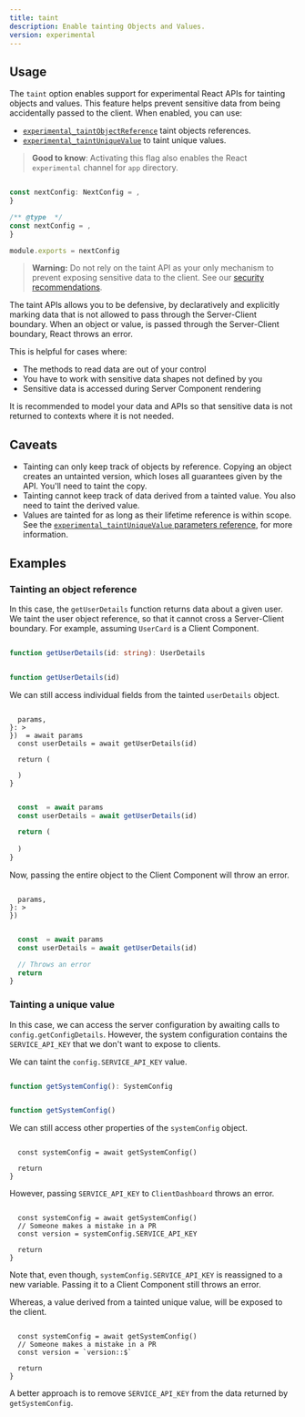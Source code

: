 ```yaml
---
title: taint
description: Enable tainting Objects and Values.
version: experimental
---
```


## Usage

The `taint` option enables support for experimental React APIs for tainting objects and values. This feature helps prevent sensitive data from being accidentally passed to the client. When enabled, you can use:

- [`experimental_taintObjectReference`](https://react.dev/reference/react/experimental_taintObjectReference) taint objects references.
- [`experimental_taintUniqueValue`](https://react.dev/reference/react/experimental_taintUniqueValue) to taint unique values.

> **Good to know**: Activating this flag also enables the React `experimental` channel for `app` directory.

```ts filename="next.config.ts" switcher

const nextConfig: NextConfig = ,
}

```

```js filename="next.config.js" switcher
/** @type  */
const nextConfig = ,
}

module.exports = nextConfig
```

> **Warning:** Do not rely on the taint API as your only mechanism to prevent exposing sensitive data to the client. See our [security recommendations](/blog/security-nextjs-server-components-actions).

The taint APIs allows you to be defensive, by declaratively and explicitly marking data that is not allowed to pass through the Server-Client boundary. When an object or value, is passed through the Server-Client boundary, React throws an error.

This is helpful for cases where:

- The methods to read data are out of your control
- You have to work with sensitive data shapes not defined by you
- Sensitive data is accessed during Server Component rendering

It is recommended to model your data and APIs so that sensitive data is not returned to contexts where it is not needed.

## Caveats

- Tainting can only keep track of objects by reference. Copying an object creates an untainted version, which loses all guarantees given by the API. You'll need to taint the copy.
- Tainting cannot keep track of data derived from a tainted value. You also need to taint the derived value.
- Values are tainted for as long as their lifetime reference is within scope. See the [`experimental_taintUniqueValue` parameters reference](https://react.dev/reference/react/experimental_taintUniqueValue#parameters), for more information.

## Examples

### Tainting an object reference

In this case, the `getUserDetails` function returns data about a given user. We taint the user object reference, so that it cannot cross a Server-Client boundary. For example, assuming `UserCard` is a Client Component.

```ts switcher

function getUserDetails(id: string): UserDetails 
```

```js switcher

function getUserDetails(id) 
```

We can still access individual fields from the tainted `userDetails` object.

```tsx filename="app/contact/page.tsx switcher

  params,
}: >
})  = await params
  const userDetails = await getUserDetails(id)

  return (
    
  )
}
```

```jsx filename="app/contact/page.js switcher

  const  = await params
  const userDetails = await getUserDetails(id)

  return (
    
  )
}
```

Now, passing the entire object to the Client Component will throw an error.

```tsx switcher

  params,
}: >
}) 
```

```jsx switcher

  const  = await params
  const userDetails = await getUserDetails(id)

  // Throws an error
  return 
}
```

### Tainting a unique value

In this case, we can access the server configuration by awaiting calls to `config.getConfigDetails`. However, the system configuration contains the `SERVICE_API_KEY` that we don't want to expose to clients.

We can taint the `config.SERVICE_API_KEY` value.

```ts switcher

function getSystemConfig(): SystemConfig 
```

```js switcher

function getSystemConfig() 
```

We can still access other properties of the `systemConfig` object.

```tsx

  const systemConfig = await getSystemConfig()

  return 
}
```

However, passing `SERVICE_API_KEY` to `ClientDashboard` throws an error.

```tsx

  const systemConfig = await getSystemConfig()
  // Someone makes a mistake in a PR
  const version = systemConfig.SERVICE_API_KEY

  return 
}
```

Note that, even though, `systemConfig.SERVICE_API_KEY` is reassigned to a new variable. Passing it to a Client Component still throws an error.

Whereas, a value derived from a tainted unique value, will be exposed to the client.

```tsx

  const systemConfig = await getSystemConfig()
  // Someone makes a mistake in a PR
  const version = `version::$`

  return 
}
```

A better approach is to remove `SERVICE_API_KEY` from the data returned by `getSystemConfig`.